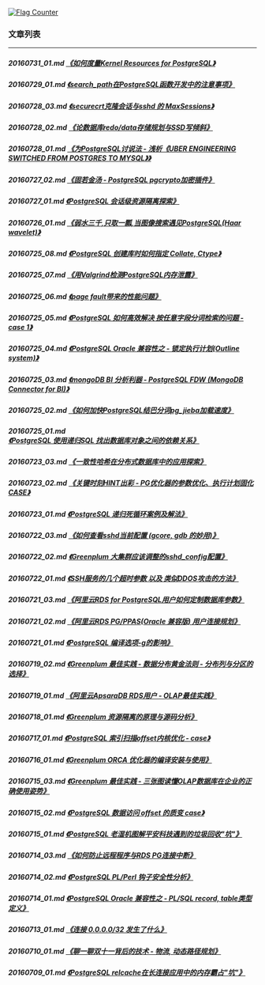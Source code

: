 <a rel="nofollow" href="http://info.flagcounter.com/h9V1"  ><img src="http://s03.flagcounter.com/count/h9V1/bg_FFFFFF/txt_000000/border_CCCCCC/columns_2/maxflags_12/viewers_0/labels_0/pageviews_0/flags_0/"  alt="Flag Counter"  border="0"  ></a>  
  
### 文章列表  
----  
##### 20160731_01.md   [《如何度量Kernel Resources for PostgreSQL》](20160731_01.md)  
##### 20160729_01.md   [《search_path在PostgreSQL函数开发中的注意事项》](20160729_01.md)  
##### 20160728_03.md   [《securecrt克隆会话与sshd 的 MaxSessions》](20160728_03.md)  
##### 20160728_02.md   [《论数据库redo/data存储规划与SSD写倾斜》](20160728_02.md)  
##### 20160728_01.md   [《为PostgreSQL讨说法 - 浅析《UBER ENGINEERING SWITCHED FROM POSTGRES TO MYSQL》》](20160728_01.md)  
##### 20160727_02.md   [《固若金汤 - PostgreSQL pgcrypto加密插件》](20160727_02.md)  
##### 20160727_01.md   [《PostgreSQL 会话级资源隔离探索》](20160727_01.md)  
##### 20160726_01.md   [《弱水三千,只取一瓢,当图像搜索遇见PostgreSQL(Haar wavelet)》](20160726_01.md)  
##### 20160725_08.md   [《PostgreSQL 创建库时如何指定 Collate, Ctype》](20160725_08.md)  
##### 20160725_07.md   [《用Valgrind检测PostgreSQL内存泄露》](20160725_07.md)  
##### 20160725_06.md   [《page fault带来的性能问题》](20160725_06.md)  
##### 20160725_05.md   [《PostgreSQL 如何高效解决 按任意字段分词检索的问题 - case 1》](20160725_05.md)  
##### 20160725_04.md   [《PostgreSQL Oracle 兼容性之 - 锁定执行计划(Outline system)》](20160725_04.md)  
##### 20160725_03.md   [《mongoDB BI 分析利器 - PostgreSQL FDW (MongoDB Connector for BI)》](20160725_03.md)  
##### 20160725_02.md   [《如何加快PostgreSQL结巴分词pg_jieba加载速度》](20160725_02.md)  
##### 20160725_01.md   [《PostgreSQL 使用递归SQL 找出数据库对象之间的依赖关系》](20160725_01.md)  
##### 20160723_03.md   [《一致性哈希在分布式数据库中的应用探索》](20160723_03.md)  
##### 20160723_02.md   [《关键时刻HINT出彩 - PG优化器的参数优化、执行计划固化CASE》](20160723_02.md)  
##### 20160723_01.md   [《PostgreSQL 递归死循环案例及解法》](20160723_01.md)  
##### 20160722_03.md   [《如何查看sshd当前配置 (gcore, gdb 的妙用)》](20160722_03.md)  
##### 20160722_02.md   [《Greenplum 大集群应该调整的sshd_config配置》](20160722_02.md)  
##### 20160722_01.md   [《SSH服务的几个超时参数 以及 类似DDOS攻击的方法》](20160722_01.md)  
##### 20160721_03.md   [《阿里云RDS for PostgreSQL用户如何定制数据库参数》](20160721_03.md)  
##### 20160721_02.md   [《阿里云RDS PG/PPAS(Oracle 兼容版) 用户连接规划》](20160721_02.md)  
##### 20160721_01.md   [《PostgreSQL 编译选项-g的影响》](20160721_01.md)  
##### 20160719_02.md   [《Greenplum 最佳实践 - 数据分布黄金法则 - 分布列与分区的选择》](20160719_02.md)  
##### 20160719_01.md   [《阿里云ApsaraDB RDS用户 - OLAP最佳实践》](20160719_01.md)  
##### 20160718_01.md   [《Greenplum 资源隔离的原理与源码分析》](20160718_01.md)  
##### 20160717_01.md   [《PostgreSQL 索引扫描offset内核优化 - case》](20160717_01.md)  
##### 20160716_01.md   [《Greenplum ORCA 优化器的编译安装与使用》](20160716_01.md)  
##### 20160715_03.md   [《Greenplum 最佳实践 - 三张图读懂OLAP数据库在企业的正确使用姿势》](20160715_03.md)  
##### 20160715_02.md   [《PostgreSQL 数据访问 offset 的质变 case》](20160715_02.md)  
##### 20160715_01.md   [《PostgreSQL 老湿机图解平安科技遇到的垃圾回收"坑"》](20160715_01.md)  
##### 20160714_03.md   [《如何防止远程程序与RDS PG连接中断》](20160714_03.md)  
##### 20160714_02.md   [《PostgreSQL PL/Perl 钩子安全性分析》](20160714_02.md)  
##### 20160714_01.md   [《PostgreSQL Oracle 兼容性之 - PL/SQL record, table类型定义》](20160714_01.md)  
##### 20160713_01.md   [《连接 0.0.0.0/32 发生了什么》](20160713_01.md)  
##### 20160710_01.md   [《聊一聊双十一背后的技术 - 物流, 动态路径规划》](20160710_01.md)  
##### 20160709_01.md   [《PostgreSQL relcache在长连接应用中的内存霸占"坑"》](20160709_01.md)  

